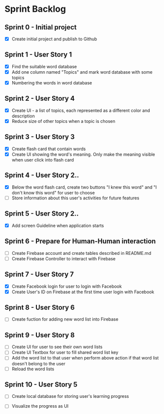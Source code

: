 # Sprint Backlog  
  
## Sprint 0 - Initial project  
- [x] Create initial project and publish to Github
  
## Sprint 1 - User Story 1  
- [x] Find the suitable word database    
- [x] Add one column named "Topics" and mark word database with some topics  
- [x] Numbering the words in word database  
  
## Sprint 2 - User Story 4  
- [x] Create UI - a list of topics, each represented as a different color and description  
- [x] Reduce size of other topics when a topic is chosen  
  
## Sprint 3 - User Story 3  
- [x] Create flash card that contain words  
- [x] Create UI showing the word's meaning. Only make the meaning visible when user click into flash card  
  
## Sprint 4 - User Story 2..
- [x] Below the word flash card, create two buttons "I knew this word" and "I don't know this word" for user to choose  
- [ ] Store information about this user's activities for future features  

## Sprint 5 - User Story 2..
- [x] Add screen Guideline when application starts    
  
## Sprint 6 - Prepare for Human-Human interaction  
- [ ] Create Firebase account and create tables described in README.md  
- [ ] Create Firebase Controller to interact with Firebase
  
## Sprint 7 - User Story 7  
- [x] Create Facebook login for user to login with Facebook  
- [x] Create User's ID on Firebase at the first time user login with Facebook  
  
## Sprint 8 - User Story 6  
- [ ] Create fuction for adding new word list into Firebase  
  
## Sprint 9 - User Story 8  
- [ ] Create UI for user to see their own word lists  
- [ ] Create UI Textbox for user to fill shared word list key  
- [ ] Add the word list to that user when perform above action if that word list doesn't belong to the user  
- [ ] Reload the word lists  
  
## Sprint 10 - User Story 5  
- [ ] Create local database for storing user's learning progress  
- [ ] Visualize the progress as UI  
  
  

